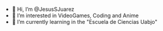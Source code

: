 - 👋 Hi, I’m @JesusSJuarez
- 👀 I’m interested in VideoGames, Coding and Anime
- 🌱 I’m currently learning in the "Escuela de Ciencias Uabjo"
